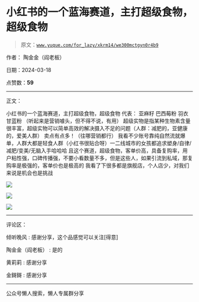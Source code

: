 # 小红书的一个蓝海赛道，主打超级食物，超级食物

> 原文：[`www.yuque.com/for_lazy/xkrm14/we300mctgyn0r4b9`](https://www.yuque.com/for_lazy/xkrm14/we300mctgyn0r4b9)

作者： 陶金金（阎老板）

日期：2024-03-18

点赞数：**59**

* * *

正文：

小红书的一个蓝海赛道，主打超级食物，超级食物 代表： 亚麻籽 巴西莓粉 羽衣甘蓝粉 （听起来是营销噱头，但不得不说，有用）
超级实物是指某种生物素含量很丰富，超级实物可以简单高效的解决摄入不足的问题（人群：减肥的，亚健康的，爱美人群） 卖点有点多！（往哪营销都行）
我看不少账号靠纯自然流就爆单，人群大都是轻食人群（小红书很贴合呀）一二线城市的女孩都追求塑身/自律/减肥/变美/无脑入手哈哈哈
且这个赛道，超级食物，客单价高，具备复购率，用户粘性强，口碑传播强，不要小看数量不多，但是这些人，如果引流到私域，那复购率是极强的，客单价也是极高的
我看了下很多都是旗舰店，个人店少，对我们来说是机会也是挑战

![](img/22da6f30f40fcefd33f7e2ce8551f178.png)

![](img/a6e615282c9477ccd39afcabea083be5.png)

![](img/1a395379964ead0beef48b8c1695fbac.png)

* * *

评论区：

倾听晚风 : 感谢分享，这个品感觉可以关注[得意]

陶金金（阎老板） : 是的

黄莉莉 : 感谢分享

金鎶鎶 : 感谢分享

* * *

公众号懒人搜索，懒人专属群分享